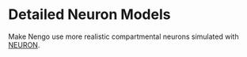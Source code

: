 Detailed Neuron Models
=======================

Make Nengo use more realistic compartmental neurons simulated with [NEURON][1].

[1]: http://www.neuron.yale.edu/neuron/
